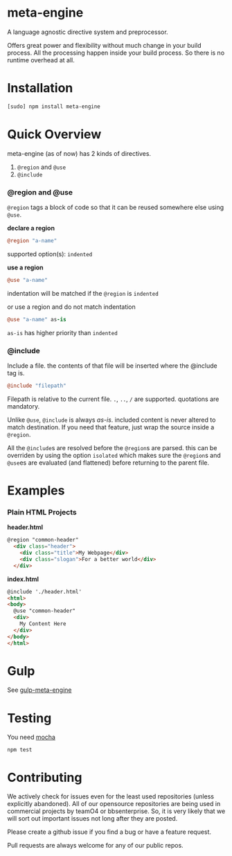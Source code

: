 
# meta-engine

A language agnostic directive system and preprocessor.

Offers great power and flexibility without much change in your build process. All the processing happen inside your build process. So there is no runtime overhead at all.

# Installation

```bash
[sudo] npm install meta-engine
```

# Quick Overview

meta-engine (as of now) has 2 kinds of directives.

1. `@region` and `@use`
2. `@include`

### @region and @use

`@region` tags a block of code so that it can be reused somewhere else using `@use`.

**declare a region**
```coffee
@region "a-name"
```
supported option(s): `indented`

**use a region**
```coffee
@use "a-name"
```
indentation will be matched if the `@region` is `indented`

or use a region and do not match indentation
```coffee
@use "a-name" as-is
```
`as-is` has higher priority than `indented`


### @include

Include a file. the contents of that file will be inserted where the @include tag is.

```coffee
@include "filepath"
```

Filepath is relative to the current file. `.`, `..`, `/` are supported. quotations are mandatory.

Unlike `@use`, `@include` is always *as-is*. included content is never altered to match destination. If you need that feature, just wrap the source inside a `@region`.

All the `@include`s are resolved before the `@region`s are parsed. this can be overriden by using the option `isolated` which makes sure the `@region`s and `@use`es are evaluated (and flattened) before returning to the parent file.

# Examples

### Plain HTML Projects

**header.html**

```html
@region "common-header"
  <div class="header">
    <div class="title">My Webpage</div>
    <div class="slogan">For a better world</div>
  </div>
```

**index.html**

```html
@include './header.html'
<html>
<body>
  @use "common-header"
  <div>
    My Content Here
  </div>
</body>
</html>
```

# Gulp

See [gulp-meta-engine](https://github.com/ishafayet/gulp-meta-engine)

# Testing

You need [mocha](https://github.com/mochajs/mocha)

`npm test`


# Contributing

We actively check for issues even for the least used repositories (unless explicitly abandoned). All of our opensource repositories are being used in commercial projects by teamO4 or bbsenterprise. So, it is very likely that we will sort out important issues not long after they are posted.

Please create a github issue if you find a bug or have a feature request.

Pull requests are always welcome for any of our public repos.



